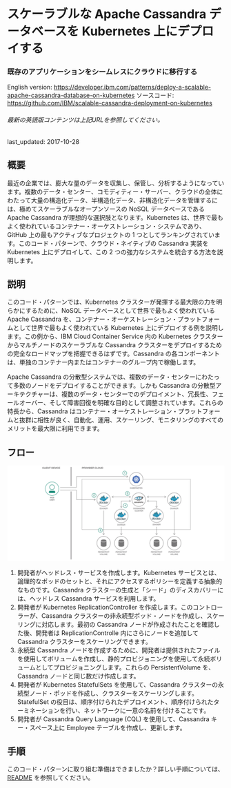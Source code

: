 # スケーラブルな Apache Cassandra データベースを Kubernetes 上にデプロイする

### 既存のアプリケーションをシームレスにクラウドに移行する

English version: https://developer.ibm.com/patterns/deploy-a-scalable-apache-cassandra-database-on-kubernetes
  ソースコード: https://github.com/IBM/scalable-cassandra-deployment-on-kubernetes

###### 最新の英語版コンテンツは上記URLを参照してください。
last_updated: 2017-10-28

 
## 概要

最近の企業では、膨大な量のデータを収集し、保管し、分析するようになっています。複数のデータ・センター、コモディティー・サーバー、クラウドの全体にわたって大量の構造化データ、半構造化データ、非構造化データを管理するには、極めてスケーラブルなオープンソースの NoSQL データベースである Apache Cassandra が理想的な選択肢となります。Kubernetes は、世界で最もよく使われているコンテナー・オーケストレーション・システムであり、GitHub 上の最もアクティブなプロジェクトの 1 つとしてランキングされています。このコード・パターンで、クラウド・ネイティブの Cassandra 実装を Kubernetes 上にデプロイして、この 2 つの強力なシステムを統合する方法を説明します。

## 説明

このコード・パターンでは、Kubernetes クラスターが発揮する最大限の力を明らかにするために、NoSQL データベースとして世界で最もよく使われている Apache Cassandra を、コンテナー・オーケストレーション・プラットフォームとして世界で最もよく使われている Kubernetes 上にデプロイする例を説明します。この例から、IBM Cloud Container Service 内の Kubernetes クラスターからマルチノードのスケーラブルな Cassandra クラスターをデプロイするための完全なロードマップを把握できるはずです。Cassandra の各コンポーネントは、単独のコンテナー内またはコンテナーのグループ内で稼働します。

Apache Cassandra の分散型システムでは、複数のデータ・センターにわたって多数のノードをデプロイすることができます。しかも Cassandra の分散型アーキテクチャーは、複数のデータ・センターでのデプロイメント、冗長性、フェールオーバー、そして障害回復を明確な目的として調整されています。これらの特長から、Cassandra はコンテナー・オーケストレーション・プラットフォームと抜群に相性が良く、自動化、運用、スケーリング、モニタリングのすべてのメリットを最大限に利用できます。

## フロー

![フロー](./images/architecture-cassandra-on-kube.png)

1. 開発者がヘッドレス・サービスを作成します。Kubernetes サービスとは、論理的なポッドのセットと、それにアクセスするポリシーを定義する抽象的なものです。Cassandra クラスターの生成と「シード」のディスカバリーには、ヘッドレス Cassandra サービスを利用します。
1. 開発者が Kubernetes ReplicationController を作成します。このコントローラーが、Cassandra クラスターの非永続型ポッド・ノードを作成し、スケーリングに対応します。最初の Cassandra ノードが作成されたことを確認した後、開発者は ReplicationControlle 内にさらにノードを追加して Cassandra クラスターをスケーリングできます。
1. 永続型 Cassandra ノードを作成するために、開発者は提供されたファイルを使用してボリュームを作成し、静的プロビジョニングを使用して永続ボリュームとしてプロビジョニングします。これらの PersistentVolume を、Cassandra ノードと同じ数だけ作成します。
1. 開発者が Kubernetes StatefulSets を使用して、Cassandra クラスターの永続型ノード・ポッドを作成し、クラスターをスケーリングします。StatefulSet の役目は、順序付けられたデプロイメント、順序付けられたターミネーションを行い、ネットワークに一意の名前を付けることです。
1. 開発者が Cassandra Query Language (CQL) を使用して、Cassandra キー・スペース上に Employee テーブルを作成し、更新します。

## 手順

このコード・パターンに取り組む準備はできましたか？詳しい手順については、[README](https://github.com/IBM/scalable-cassandra-deployment-on-kubernetes) を参照してください。
